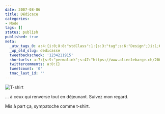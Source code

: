 ```yaml
---
date: 2007-08-06
title: Dédicace
categories:
- Mode
tags: []
status: publish
published: true
meta:
  _utw_tags_0: a:4:{i:0;O:8:"stdClass":1:{s:3:"tag";s:6:"Design";}i:1;O:8:"stdClass":1:{s:3:"tag";s:4:"Mode";}i:2;O:8:"stdClass":1:{s:3:"tag";s:9:"Personnel";}i:3;O:8:"stdClass":1:{s:3:"tag";s:8:"T-shirts";}}
  _wp_old_slug: dedicasse
  tweetbackscheck: '1234211915'
  shorturls: a:7:{s:9:"permalink";s:47:"https://www.alienlebarge.ch/2007/08/06/dedicace/";s:7:"tinyurl";s:25:"https://tinyurl.com/cy9opd";s:4:"isgd";s:17:"https://is.gd/iQ0k";s:5:"bitly";s:20:"https://bit.ly/2r1L4T";s:5:"snipr";s:22:"https://snipr.com/bj104";s:5:"snurl";s:22:"https://snurl.com/bj104";s:7:"snipurl";s:24:"https://snipurl.com/bj104";}
  twittercomments: a:0:{}
  tweetcount: '0'
  tmac_last_id: ''
---
```

<img src="https://dlgjp9x71cipk.cloudfront.net/2007/08/dejeuner.png" alt="T-shirt" />

... à ceux qui renverse tout en déjeunant. Suivez mon regard.

Mis à part ça, sympatoche comme t-shirt.
